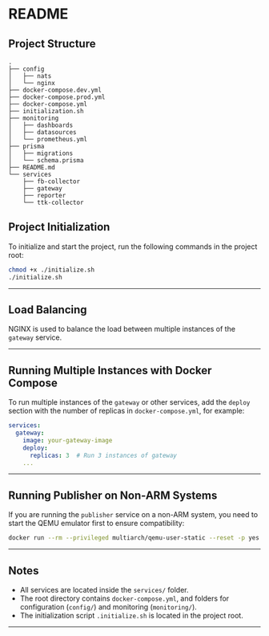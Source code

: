 # README

## Project Structure

```plaintext
.
├── config
│   ├── nats
│   └── nginx
├── docker-compose.dev.yml
├── docker-compose.prod.yml
├── docker-compose.yml
├── initialization.sh
├── monitoring
│   ├── dashboards
│   ├── datasources
│   └── prometheus.yml
├── prisma
│   ├── migrations
│   └── schema.prisma
├── README.md
└── services
    ├── fb-collector
    ├── gateway
    ├── reporter
    └── ttk-collector
```

## Project Initialization

To initialize and start the project, run the following commands in the project root:

```bash
chmod +x ./initialize.sh
./initialize.sh
```

---

## Load Balancing

NGINX is used to balance the load between multiple instances of the `gateway` service.

---

## Running Multiple Instances with Docker Compose

To run multiple instances of the `gateway` or other services, add the `deploy` section with the number of replicas in `docker-compose.yml`, for example:

```yaml
services:
  gateway:
    image: your-gateway-image
    deploy:
      replicas: 3  # Run 3 instances of gateway
    ...
```

---

## Running Publisher on Non-ARM Systems

If you are running the `publisher` service on a non-ARM system, you need to start the QEMU emulator first to ensure compatibility:

```bash
docker run --rm --privileged multiarch/qemu-user-static --reset -p yes
```

---

## Notes

- All services are located inside the `services/` folder.
- The root directory contains `docker-compose.yml`, and folders for configuration (`config/`) and monitoring (`monitoring/`).
- The initialization script `.initialize.sh` is located in the project root.

---
